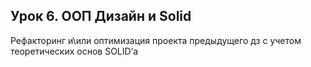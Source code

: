 ## Урок 6. ООП Дизайн и Solid

Рефакторинг и\или оптимизация проекта предыдущего дз с учетом теоретических 
основ SOLID’а